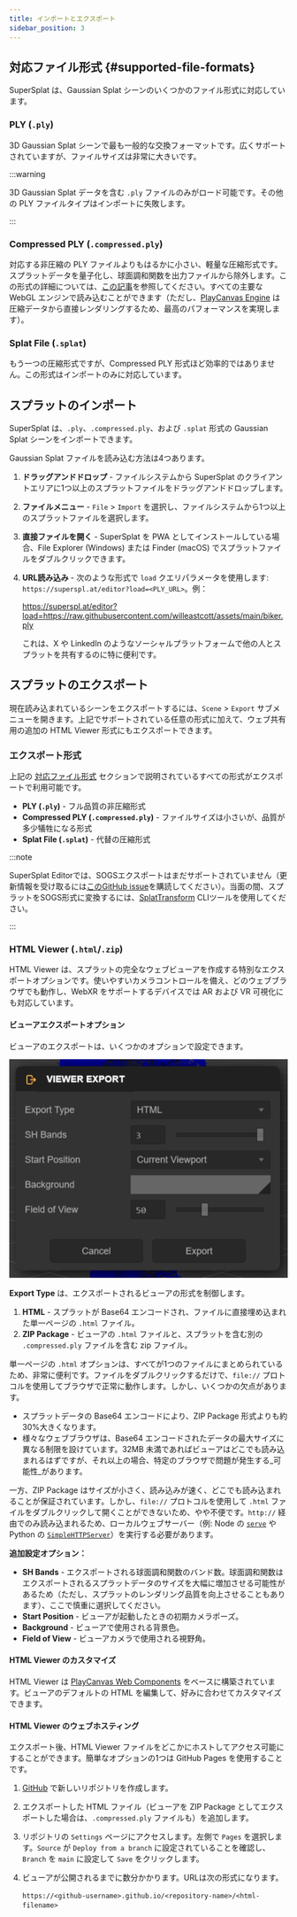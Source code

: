 ```yaml
---
title: インポートとエクスポート
sidebar_position: 3
---
```


## 対応ファイル形式 {#supported-file-formats}

SuperSplat は、Gaussian Splat シーンのいくつかのファイル形式に対応しています。

### PLY (`.ply`)

3D Gaussian Splat シーンで最も一般的な交換フォーマットです。広くサポートされていますが、ファイルサイズは非常に大きいです。

:::warning

3D Gaussian Splat データを含む `.ply` ファイルのみがロード可能です。その他の PLY ファイルタイプはインポートに失敗します。

:::

### Compressed PLY (`.compressed.ply`)

対応する非圧縮の PLY ファイルよりもはるかに小さい、軽量な圧縮形式です。スプラットデータを量子化し、球面調和関数を出力ファイルから除外します。この形式の詳細については、[この記事](https://blog.playcanvas.com/compressing-gaussian-splats/)を参照してください。すべての主要な WebGL エンジンで読み込むことができます（ただし、[PlayCanvas Engine](/user-manual/engine) は圧縮データから直接レンダリングするため、最高のパフォーマンスを実現します）。

### Splat File (`.splat`)

もう一つの圧縮形式ですが、Compressed PLY 形式ほど効率的ではありません。この形式はインポートのみに対応しています。

## スプラットのインポート

SuperSplat は、`.ply`、`.compressed.ply`、および `.splat` 形式の Gaussian Splat シーンをインポートできます。

Gaussian Splat ファイルを読み込む方法は4つあります。

1. **ドラッグアンドドロップ** - ファイルシステムから SuperSplat のクライアントエリアに1つ以上のスプラットファイルをドラッグアンドドロップします。
2. **ファイルメニュー** - `File` > `Import` を選択し、ファイルシステムから1つ以上のスプラットファイルを選択します。
3. **直接ファイルを開く** - SuperSplat を PWA としてインストールしている場合、File Explorer (Windows) または Finder (macOS) でスプラットファイルをダブルクリックできます。
4. **URL読み込み** - 次のような形式で `load` クエリパラメータを使用します: `https://superspl.at/editor?load=<PLY_URL>`。例：

    https://superspl.at/editor?load=https://raw.githubusercontent.com/willeastcott/assets/main/biker.ply

    これは、X や LinkedIn のようなソーシャルプラットフォームで他の人とスプラットを共有するのに特に便利です。

## スプラットのエクスポート

現在読み込まれているシーンをエクスポートするには、`Scene` > `Export` サブメニューを開きます。上記でサポートされている任意の形式に加えて、ウェブ共有用の追加の HTML Viewer 形式にもエクスポートできます。

### エクスポート形式

上記の [対応ファイル形式](#supported-file-formats) セクションで説明されているすべての形式がエクスポートで利用可能です。

- **PLY (`.ply`)** - フル品質の非圧縮形式
- **Compressed PLY (`.compressed.ply`)** - ファイルサイズは小さいが、品質が多少犠牲になる形式
- **Splat File (`.splat`)** - 代替の圧縮形式

:::note

SuperSplat Editorでは、SOGSエクスポートはまだサポートされていません（更新情報を受け取るには[このGitHub issue](https://github.com/playcanvas/supersplat/issues/543)を購読してください）。当面の間、スプラットをSOGS形式に変換するには、[SplatTransform](../splat-transform.md) CLIツールを使用してください。

:::

### HTML Viewer (`.html`/`.zip`)

HTML Viewer は、スプラットの完全なウェブビューアを作成する特別なエクスポートオプションです。使いやすいカメラコントロールを備え、どのウェブブラウザでも動作し、WebXR をサポートするデバイスでは AR および VR 可視化にも対応しています。

#### ビューアエクスポートオプション

ビューアのエクスポートは、いくつかのオプションで設定できます。

![Viewer Export](/img/user-manual/gaussian-splatting/editing/supersplat/viewer-export.png)

**Export Type** は、エクスポートされるビューアの形式を制御します。

1. **HTML** - スプラットが Base64 エンコードされ、ファイルに直接埋め込まれた単一ページの `.html` ファイル。
2. **ZIP Package** - ビューアの `.html` ファイルと、スプラットを含む別の `.compressed.ply` ファイルを含む zip ファイル。

単一ページの `.html` オプションは、すべてが1つのファイルにまとめられているため、非常に便利です。ファイルをダブルクリックするだけで、`file://` プロトコルを使用してブラウザで正常に動作します。しかし、いくつかの欠点があります。

- スプラットデータの Base64 エンコードにより、ZIP Package 形式よりも約30%大きくなります。
- 様々なウェブブラウザは、Base64 エンコードされたデータの最大サイズに異なる制限を設けています。32MB 未満であればビューアはどこでも読み込まれるはずですが、それ以上の場合、特定のブラウザで問題が発生する_可能性_があります。

一方、ZIP Package はサイズが小さく、読み込みが速く、どこでも読み込まれることが保証されています。しかし、`file://` プロトコルを使用して `.html` ファイルをダブルクリックして開くことができないため、やや不便です。`http://` 経由でのみ読み込まれるため、ローカルウェブサーバー（例: Node の [`serve`](https://www.npmjs.com/package/serve) や Python の [`SimpleHTTPServer`](https://docs.python.org/2/library/simplehttpserver.html)）を実行する必要があります。

**追加設定オプション：**

- **SH Bands** - エクスポートされる球面調和関数のバンド数。球面調和関数はエクスポートされるスプラットデータのサイズを大幅に増加させる可能性があるため（ただし、スプラットのレンダリング品質を向上させることもあります）、ここで慎重に選択してください。
- **Start Position** - ビューアが起動したときの初期カメラポーズ。
- **Background** - ビューアで使用される背景色。
- **Field of View** - ビューアカメラで使用される視野角。

#### HTML Viewer のカスタマイズ

HTML Viewer は [PlayCanvas Web Components](https://github.com/playcanvas/web-components) をベースに構築されています。ビューアのデフォルトの HTML を編集して、好みに合わせてカスタマイズできます。

#### HTML Viewer のウェブホスティング

エクスポート後、HTML Viewer ファイルをどこかにホストしてアクセス可能にすることができます。簡単なオプションの1つは GitHub Pages を使用することです。

1. [GitHub](https://github.com) で新しいリポジトリを作成します。
2. エクスポートした HTML ファイル（ビューアを ZIP Package としてエクスポートした場合は、`.compressed.ply` ファイルも）を追加します。
3. リポジトリの `Settings` ページにアクセスします。左側で `Pages` を選択します。`Source` が `Deploy from a branch` に設定されていることを確認し、`Branch` を `main` に設定して `Save` をクリックします。
4. ビューアが公開されるまでに数分かかります。URLは次の形式になります。

    `https://<github-username>.github.io/<repository-name>/<html-filename>`

